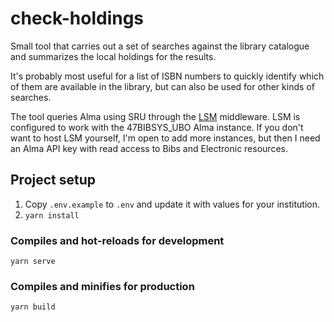 # check-holdings

Small tool that carries out a set of searches against the
library catalogue and summarizes the local holdings for the results.

It's probably most useful for a list of ISBN numbers to quickly
identify which of them are available in the library, but can 
also be used for other kinds of searches.

The tool queries Alma using SRU through the [LSM](https://github.com/scriptotek/lsm) middleware.
LSM is configured to work with the 47BIBSYS_UBO Alma instance.
If you don't want to host LSM yourself, I'm open to add more instances,
but then I need an Alma API key with read access to Bibs and Electronic resources.

## Project setup

1. Copy `.env.example` to `.env` and update it with values for your institution.
2. `yarn install`

### Compiles and hot-reloads for development

```
yarn serve
```

### Compiles and minifies for production

```
yarn build
```
